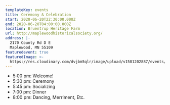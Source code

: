 ```yaml
---
templateKey: events
title: Ceremony & Celebration
start: 2020-06-20T22:30:00.000Z
end: 2020-06-20T04:00:00.000Z
location: Bruentrup Heritage Farm
url: http://maplewoodhistoricalsociety.org/
address: |-
  2170 County Rd D E
  Maplewood, MN 55109
featuredevent: true
featuredImage: >-
  https://res.cloudinary.com/dvjbm5qlr/image/upload/v1581202887/events/IMG_20190906_094722_zr8l7s.jpg
---
```

* 5:00 pm: Welcome!
* 5:30 pm: Ceremony
* 5:45 pm: Socializing
* 7:00 pm: Dinner
* 8:00 pm: Dancing, Merriment, Etc.
